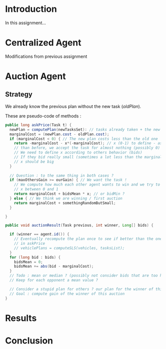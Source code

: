 # Introduction

In this assignment...

# Centralized Agent

Modifications from previous assignment

# Auction Agent

## Strategy

We already know the previous plan without the new task (*oldPlan*).

These are pseudo-code of methods :

```java
public long askPrice(Task t) {
  newPlan = computePlan(newTasksSet): // tasks already taken + the new one
  marginalCost = (newPlan.cost - oldPlan.cost);
  if (marginalCost < 0) { // The new plan costs less than the old one
    return -marginalCost - x*(-marginalCost); // x (0-1) to define - as taking the task costs less
    // than before, we accept the task for almost nothing (possibly 0)
    // We need to define x according to others behavior (bids)
    // If they bid really small (sometimes a lot less than the marginalCost)
    // x should be big
  } 
  
  // Question : to the same thing in both cases ?
  if (maxOthersGain >= ourGain) { // We want the task !
    // We compute how much each other agent wants to win and we try to bid a bit less
    // x between 0 and 1
    return marginalCost + bidsMean * x; // or bidMin ?
  } else { // We think we are winning / first auction
    return marginalCost + somethingRandomButSmall;
  }

}
```

```java
public void auctionResult(Task previous, int winner, Long[] bids) {

  if (winner == agent.id()) {
    // Eventually recompute the plan once to see if better than the one computed
    // in askPrice
    // vehiclePlans = computeSLS(vehicles, tasksList);
  }
  for (long bid : bids) {
    bidsMean = 0;
    bidsMean += abs(bid - marginalCost);
  }
  // Todo : mean or median ? (possibly not consider bids that are too high or to small)
  // Keep for each opponent a mean value ?

  // Consider a stupid plan for others ? our plan for the winner of this task ?
  // Goal : compute gain of the winner of this auction 
}
```

# Results

# Conclusion
